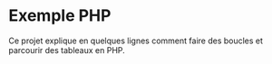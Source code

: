 # Exemple PHP

Ce projet explique en quelques lignes comment faire des boucles et parcourir des tableaux en PHP.

